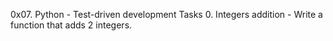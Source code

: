 0x07. Python - Test-driven development
Tasks
0. Integers addition - Write a function that adds 2 integers.
